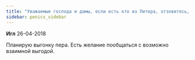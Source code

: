 ```yaml
---
title: "Уважаемые господа и дамы, если есть кто из Питера, отзовитесь, плиз..."
sidebar: ponics_sidebar
---
```


**Игл** 26-04-2018

Планирую выгонку пера. Есть желание пообщаться с возможно взаимной выгодой.


